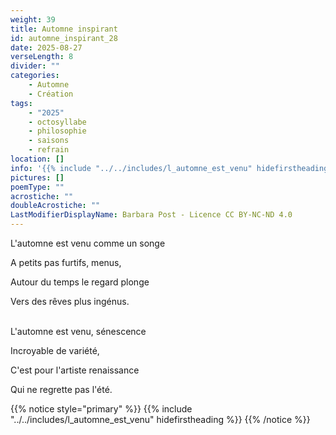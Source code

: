 ```yaml
---
weight: 39
title: Automne inspirant
id: automne_inspirant_28
date: 2025-08-27
verseLength: 8
divider: ""
categories:
    - Automne
    - Création
tags:
    - "2025"
    - octosyllabe
    - philosophie
    - saisons
    - refrain
location: []
info: '{{% include "../../includes/l_automne_est_venu" hidefirstheading %}}'
pictures: []
poemType: ""
acrostiche: ""
doubleAcrostiche: ""
LastModifierDisplayName: Barbara Post - Licence CC BY-NC-ND 4.0
---
```

L'automne est venu comme un songe

A petits pas furtifs, menus,

Autour du temps le regard plonge

Vers des rêves plus ingénus.

 \
L'automne est venu, sénescence

Incroyable de variété,

C'est pour l'artiste renaissance

Qui ne regrette pas l'été.

{{% notice style="primary" %}}
{{% include "../../includes/l_automne_est_venu" hidefirstheading %}}
{{% /notice %}}
